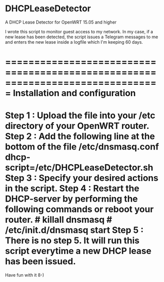 # DHCPLeaseDetector
A DHCP Lease Detector for OpenWRT 15.05 and higher

I wrote this script to monitor guest access to my network. In my case, if a new
lease has been detected, the script issues a Telegram messages to me and enters
the new lease inside a logfile which I'm keeping 60 days.

===============================================================================
Installation and configuration
===============================================================================
Step 1 : Upload the file into your /etc directory of your OpenWRT router.
Step 2 : Add the following line at the bottom of the file /etc/dnsmasq.conf
         dhcp-script=/etc/DHCPLeaseDetector.sh
Step 3 : Specify your desired actions in the script.
Step 4 : Restart the DHCP-server by performing the following commands or reboot
         your router.
         # killall dnsmasq
         # /etc/init.d/dnsmasq start
Step 5 : There is no step 5. It will run this script everytime a new DHCP lease
         has been issued.
================================================================================

Have fun with it 8-)
